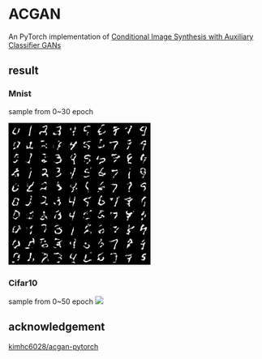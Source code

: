 ACGAN
===
An PyTorch implementation of [Conditional Image Synthesis with Auxiliary Classifier GANs](https://arxiv.org/pdf/1610.09585.pdf)

## result

### Mnist
sample from  0~30 epoch

![](images/test.gif)

### Cifar10
sample from  0~50 epoch
![](images/cifar10.gif)

## acknowledgement

[kimhc6028/acgan-pytorch](https://github.com/kimhc6028/acgan-pytorch.git)
